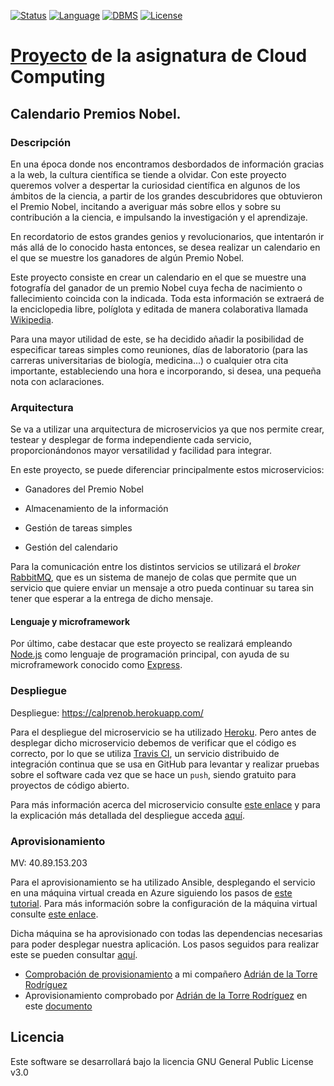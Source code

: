 [![Status](https://img.shields.io/badge/Status-Documenting-green.svg)](https://github.com/MarAl15/ProyectoCC/blob/master/README.md)
[![Language](https://img.shields.io/badge/Language-Node.js-blue.svg)](https://nodejs.org/es/)
[![DBMS](https://img.shields.io/badge/DBMS-MongoDB-orange.svg)](https://www.mongodb.com/es)
[![License](https://img.shields.io/badge/License-GPL-red.svg)](https://github.com/MarAl15/ProyectoCC/blob/master/LICENSE)
# [Proyecto](https://maral15.github.io/ProyectoCC/) de la asignatura de Cloud Computing

## Calendario Premios Nobel. 

### Descripción
En una época donde nos encontramos desbordados de información gracias a la web, la cultura científica se tiende a olvidar. Con este proyecto queremos volver a despertar la curiosidad científica en algunos de los ámbitos de la ciencia, a partir de los grandes descubridores que obtuvieron el Premio Nobel, incitando a averiguar más sobre ellos y sobre su contribución a la ciencia, e impulsando la investigación y el aprendizaje.

En recordatorio de estos grandes genios y revolucionarios, que intentarón ir más allá de lo conocido hasta entonces, se desea realizar un calendario en el que se muestre los ganadores de algún Premio Nobel.

Este proyecto consiste en crear un calendario en el que se muestre una fotografía del ganador de un premio Nobel cuya fecha de nacimiento o fallecimiento coincida con la indicada. Toda esta información se extraerá de la enciclopedia libre, políglota y editada de manera colaborativa llamada [Wikipedia](https://es.wikipedia.org/).

Para una mayor utilidad de este, se ha decidido añadir la posibilidad de especificar tareas simples como reuniones, días de laboratorio (para las carreras universitarias de biología, medicina...) o cualquier otra cita importante, estableciendo una hora e incorporando, si desea, una pequeña nota con aclaraciones.

### Arquitectura
Se va a utilizar una arquitectura de microservicios ya que nos permite crear, testear y desplegar de forma independiente cada servicio, proporcionándonos mayor versatilidad y facilidad para integrar.

En este proyecto, se puede diferenciar principalmente estos microservicios:

- Ganadores del Premio Nobel

- Almacenamiento de la información

- Gestión de tareas simples

- Gestión del calendario


Para la comunicación entre los distintos servicios se utilizará el _broker_ [RabbitMQ](https://www.rabbitmq.com/), que es un sistema de manejo de colas que permite que un servicio que quiere enviar un mensaje a otro pueda continuar su tarea sin tener que esperar a la entrega de dicho mensaje.

#### Lenguaje y microframework

Por último, cabe destacar que este proyecto se realizará empleando [Node.js](https://nodejs.org/es/) como lenguaje de programación principal, con ayuda de su microframework conocido como [Express](https://expressjs.com/es/).

### Despliegue

Despliegue: https://calprenob.herokuapp.com/

Para el despliegue del microservicio se ha utilizado [Heroku](https://www.heroku.com/). Pero antes de desplegar dicho microservicio debemos de verificar que el código es correcto, por lo que se utiliza [Travis CI](https://travis-ci.org/), un servicio distribuido de integración continua que se usa en GitHub para levantar y realizar pruebas sobre el software cada vez que se hace un `push`, siendo gratuito para proyectos de código abierto.

Para más información acerca del microservicio consulte [este enlace](https://github.com/MarAl15/ProyectoCC/blob/master/docs/microservicios.md#gesti%C3%B3n-de-tareas) y para la explicación más detallada del despliegue acceda [aquí](https://github.com/MarAl15/ProyectoCC/blob/master/docs/despliegue.md).

### Aprovisionamiento

MV: 40.89.153.203

Para el aprovisionamiento se ha utilizado Ansible, desplegando el servicio en una máquina virtual creada en Azure siguiendo los pasos de [este tutorial](https://docs.microsoft.com/es-es/azure/virtual-machines/linux/quick-create-portal?toc=%2Fazure%2Fvirtual-machines%2Flinux%2Ftoc.json). Para más información sobre la configuración de la máquina virtual consulte [este enlace](https://github.com/MarAl15/ProyectoCC/blob/master/docs/hito3.md#m%C3%A1quina-virtual-azure).


Dicha máquina se ha aprovisionado con todas las dependencias necesarias para poder desplegar nuestra aplicación. Los pasos seguidos para realizar este se pueden consultar [aquí](https://github.com/MarAl15/ProyectoCC/blob/master/docs/hito3.md#aprovisionamiento).

- [Comprobación de provisionamiento](https://github.com/MarAl15/ProyectoCC/blob/master/docs/provision-adritake.md) a mi compañero [Adrián de la Torre Rodríguez](https://github.com/adritake)
- Aprovisionamiento comprobado por [Adrián de la Torre Rodríguez](https://github.com/adritake) en este [documento](
https://github.com/adritake/CC_UGR_Personal/blob/master/docs/Provision.md#comprobaci%C3%B3n-de-provisi%C3%B3n-de-un-compa%C3%B1ero)


## Licencia
Este software se desarrollará bajo la licencia GNU General Public License v3.0

